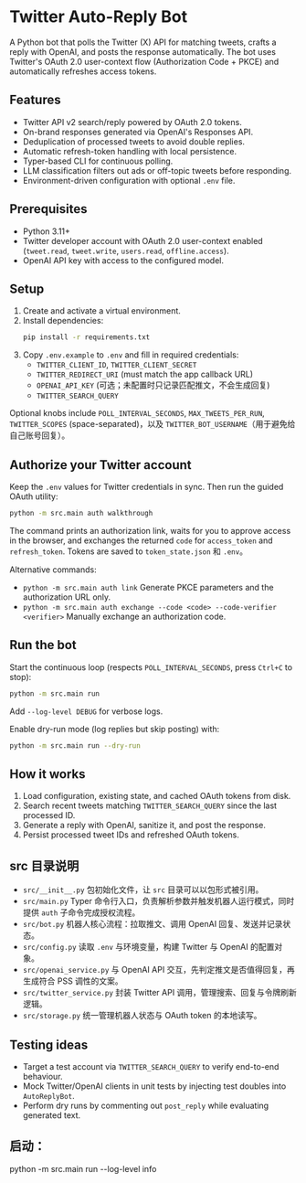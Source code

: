 # Twitter Auto-Reply Bot

A Python bot that polls the Twitter (X) API for matching tweets, crafts a reply with OpenAI, and posts the response automatically. The bot uses Twitter's OAuth 2.0 user-context flow (Authorization Code + PKCE) and automatically refreshes access tokens.

## Features
- Twitter API v2 search/reply powered by OAuth 2.0 tokens.
- On-brand responses generated via OpenAI's Responses API.
- Deduplication of processed tweets to avoid double replies.
- Automatic refresh-token handling with local persistence.
- Typer-based CLI for continuous polling.
- LLM classification filters out ads or off-topic tweets before responding.
- Environment-driven configuration with optional `.env` file.

## Prerequisites
- Python 3.11+
- Twitter developer account with OAuth 2.0 user-context enabled (`tweet.read`, `tweet.write`, `users.read`, `offline.access`).
- OpenAI API key with access to the configured model.

## Setup
1. Create and activate a virtual environment.
2. Install dependencies:
   ```bash
   pip install -r requirements.txt
   ```
3. Copy `.env.example` to `.env` and fill in required credentials:
   - `TWITTER_CLIENT_ID`, `TWITTER_CLIENT_SECRET`
   - `TWITTER_REDIRECT_URI` (must match the app callback URL)
   - `OPENAI_API_KEY` (可选；未配置时只记录匹配推文，不会生成回复)
   - `TWITTER_SEARCH_QUERY`

Optional knobs include `POLL_INTERVAL_SECONDS`, `MAX_TWEETS_PER_RUN`, `TWITTER_SCOPES` (space-separated)，以及 `TWITTER_BOT_USERNAME`（用于避免给自己账号回复）。

## Authorize your Twitter account
Keep the `.env` values for Twitter credentials in sync. Then run the guided OAuth utility:

```bash
python -m src.main auth walkthrough
```

The command prints an authorization link, waits for you to approve access in the browser, and exchanges the returned `code` for `access_token` and `refresh_token`. Tokens are saved to `token_state.json` 和 `.env`。

Alternative commands:
- `python -m src.main auth link`  Generate PKCE parameters and the authorization URL only.
- `python -m src.main auth exchange --code <code> --code-verifier <verifier>`  Manually exchange an authorization code.

## Run the bot
Start the continuous loop (respects `POLL_INTERVAL_SECONDS`, press `Ctrl+C` to stop):
```bash
python -m src.main run
```

Add `--log-level DEBUG` for verbose logs.

Enable dry-run mode (log replies but skip posting) with:
```bash
python -m src.main run --dry-run
```

## How it works
1. Load configuration, existing state, and cached OAuth tokens from disk.
2. Search recent tweets matching `TWITTER_SEARCH_QUERY` since the last processed ID.
3. Generate a reply with OpenAI, sanitize it, and post the response.
4. Persist processed tweet IDs and refreshed OAuth tokens.

## src 目录说明
- `src/__init__.py` 包初始化文件，让 `src` 目录可以以包形式被引用。
- `src/main.py` Typer 命令行入口，负责解析参数并触发机器人运行模式，同时提供 `auth` 子命令完成授权流程。
- `src/bot.py` 机器人核心流程：拉取推文、调用 OpenAI 回复、发送并记录状态。
- `src/config.py` 读取 `.env` 与环境变量，构建 Twitter 与 OpenAI 的配置对象。
- `src/openai_service.py` 与 OpenAI API 交互，先判定推文是否值得回复，再生成符合 PSS 调性的文案。
- `src/twitter_service.py` 封装 Twitter API 调用，管理搜索、回复与令牌刷新逻辑。
- `src/storage.py` 统一管理机器人状态与 OAuth token 的本地读写。

## Testing ideas
- Target a test account via `TWITTER_SEARCH_QUERY` to verify end-to-end behaviour.
- Mock Twitter/OpenAI clients in unit tests by injecting test doubles into `AutoReplyBot`.
- Perform dry runs by commenting out `post_reply` while evaluating generated text.

## 启动：
python -m src.main run --log-level info   
